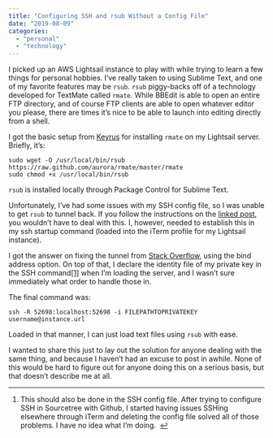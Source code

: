 ```yaml
---
title: "Configuring SSH and rsub Without a Config File"
date: "2019-08-09"
categories: 
  - "personal"
  - "technology"
---
```


I picked up an AWS Lightsail instance to play with while trying to learn a few things for personal hobbies. I’ve really taken to using Sublime Text, and one of my favorite features may be `rsub`. `rsub` piggy-backs off of a technology developed for TextMate called `rmate`. While BBEdit is able to open an entire FTP directory, and of course FTP clients are able to open whatever editor you please, there are times it’s nice to be able to launch into editing directly from a shell.

I got the basic setup from [Keyrus](http://blog.keyrus.co.uk/editing_files_on_a_remote_server_using_sublime.html) for installing `rmate` on my Lightsail server. Briefly, it’s:

```
sudo wget -O /usr/local/bin/rsub https://raw.github.com/aurora/rmate/master/rmate
sudo chmod +x /usr/local/bin/rsub
```

`rsub` is installed locally through Package Control for Sublime Text.

Unfortunately, I’ve had some issues with my SSH config file, so I was unable to get `rsub` to tunnel back. If you follow the instructions on the [linked post](http://blog.keyrus.co.uk/editing_files_on_a_remote_server_using_sublime.html), you wouldn’t have to deal with this. I, however, needed to establish this in my ssh startup command (loaded into the iTerm profile for my Lightsail instance).

I got the answer on fixing the tunnel from [Stack Overflow](https://stackoverflow.com/questions/37458814/how-to-open-remote-files-in-sublime-text-3), using the bind address option. On top of that, I declare the identity file of my private key in the SSH command[\[1\]](1 "see footnote") when I’m loading the server, and I wasn’t sure immediately what order to handle those in.

The final command was:

```
ssh -R 52698:localhost:52698 -i FILEPATHTOPRIVATEKEY username@instance.url
```

Loaded in that manner, I can just load text files using `rsub` with ease.

I wanted to share this just to lay out the solution for anyone dealing with the same thing, and because I haven’t had an excuse to post in awhile. None of this would be hard to figure out for anyone doing this on a serious basis, but that doesn’t describe me at all.

* * *

1. This should also be done in the SSH config file. After trying to configure SSH in Sourcetree with Github, I started having issues SSHing elsewhere through iTerm and deleting the config file solved all of those problems. I have no idea what I’m doing.  [↩](1 "return to article")
